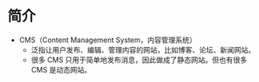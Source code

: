 # 简介

- CMS（Content Management System，内容管理系统）
  - 泛指让用户发布、编辑、管理内容的网站，比如博客、论坛、新闻网站。
  - 很多 CMS 只用于简单地发布消息，因此做成了静态网站。但也有很多 CMS 是动态网站。
